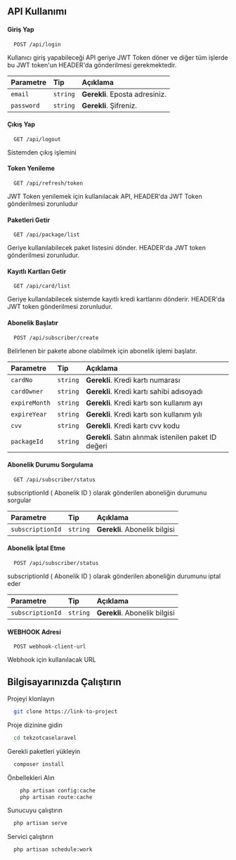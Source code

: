 
## API Kullanımı

#### Giriş Yap

```http
  POST /api/login
```
Kullanıcı giriş yapabileceği API geriye JWT Token döner ve diğer tüm işlerde bu JWT token'un HEADER'da gönderilmesi gerekmektedir.

| Parametre | Tip     | Açıklama                |
| :-------- | :------- | :------------------------- |
| `email`   |   `string` | **Gerekli**. Eposta adresiniz. |
| `password` |  `string` |   **Gerekli**. Şifreniz. |


#### Çıkış Yap

```http
  GET /api/logout
```

Sistemden çıkış işlemini 

#### Token Yenileme

```http
  GET /api/refresh/token
```
JWT Token yenilemek için kullanılacak API, HEADER'da JWT Token gönderilmesi zorunludur

#### Paketleri Getir

```http
  GET /api/package/list
```
Geriye kullanılabilecek paket listesini dönder. HEADER'da JWT token gönderilmesi zorunludur.

#### Kayıtlı Kartları Getir

```http
  GET /api/card/list
```
Geriye kullanılabilecek sistemde kayıtlı kredi kartlarını dönderir. HEADER'da JWT token gönderilmesi zorunludur.

#### Abonelik Başlatır

```http
  POST /api/subscriber/create
```
Belirlenen bir pakete abone olabilmek için abonelik işlemi başlatır.

| Parametre | Tip     | Açıklama                |
| :-------- | :------- | :------------------------- |
| `cardNo`   |   `string` | **Gerekli**. Kredi kartı numarası |
| `cardOwner`   |   `string` | **Gerekli**. Kredi kartı sahibi adısoyadı |
| `expireMonth`   |   `string` | **Gerekli**. Kredi kartı son kullanım ayı |
| `expireYear`   |   `string` | **Gerekli**. Kredi kartı son kullanım yılı |
| `cvv`   |   `string` | **Gerekli**. Kredi kartı cvv kodu |
| `packageId`   |   `string` | **Gerekli**. Satın alınmak istenilen paket ID değeri |

#### Abonelik Durumu Sorgulama

```http
  GET /api/subscriber/status
```
subscriptionId ( Abonelik ID ) olarak gönderilen aboneliğin durumunu sorgular

| Parametre | Tip     | Açıklama                |
| :-------- | :------- | :------------------------- |
| `subscriptionId`   |   `string` | **Gerekli**. Abonelik bilgisi |

#### Abonelik İptal Etme

```http
  POST /api/subscriber/status
```
subscriptionId ( Abonelik ID ) olarak gönderilen aboneliğin durumunu iptal eder

| Parametre | Tip     | Açıklama                |
| :-------- | :------- | :------------------------- |
| `subscriptionId`   |   `string` | **Gerekli**. Abonelik bilgisi |

#### WEBHOOK Adresi
```http
  POST webhook-client-url
```
Webhook için kullanılacak URL

## Bilgisayarınızda Çalıştırın

Projeyi klonlayın

```bash
  git clone https://link-to-project
```

Proje dizinine gidin

```bash
  cd tekzotcaselaravel
```

Gerekli paketleri yükleyin

```bash
  composer install
```

Önbellekleri Alın

```bash
    php artisan config:cache
    php artisan route:cache
```

Sunucuyu çalıştırın

```bash
  php artisan serve
```

Servici çalıştırın

```bash
  php artisan schedule:work
```
  
